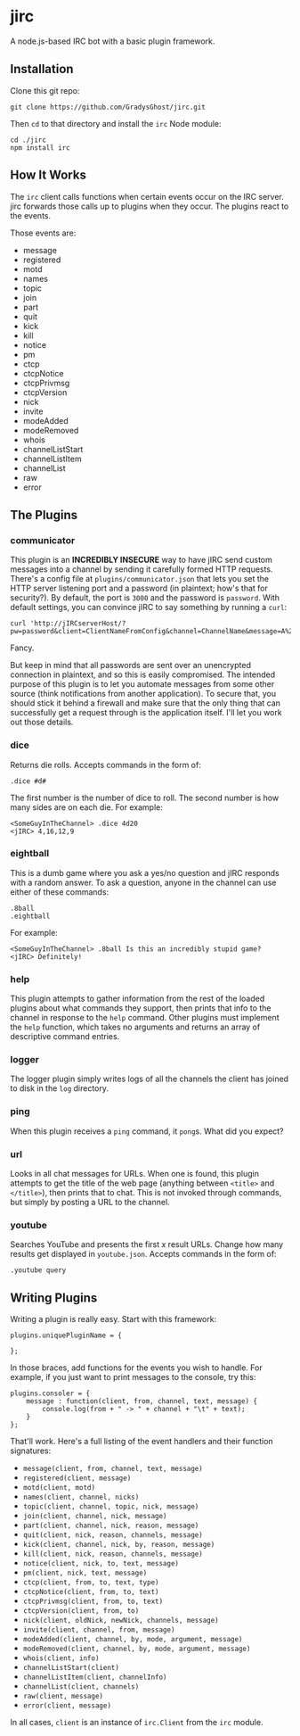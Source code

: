 jirc
====

A node.js-based IRC bot with a basic plugin framework.

## Installation

Clone this git repo:

    git clone https://github.com/GradysGhost/jirc.git

Then `cd` to that directory and install the `irc` Node module:

    cd ./jirc
    npm install irc

## How It Works

The `irc` client calls functions when certain events occur on the IRC server. jirc forwards those calls up to plugins when they occur. The plugins react to the events.

Those events are:

 * message
 * registered
 * motd
 * names
 * topic
 * join
 * part
 * quit
 * kick
 * kill
 * notice
 * pm
 * ctcp
 * ctcpNotice
 * ctcpPrivmsg
 * ctcpVersion
 * nick
 * invite
 * modeAdded
 * modeRemoved
 * whois
 * channelListStart
 * channelListItem
 * channelList
 * raw
 * error

## The Plugins

### communicator

This plugin is an **INCREDIBLY INSECURE** way to have jIRC send custom messages into a channel by sending it carefully formed HTTP requests. There's a config file at `plugins/communicator.json` that lets you set the HTTP server listening port and a password (in plaintext; how's that for security?). By default, the port is `3000` and the password is `password`. With default settings, you can convince jIRC to say something by running a `curl`:

    curl 'http://jIRCserverHost/?pw=password&client=ClientNameFromConfig&channel=ChannelName&message=A%20message'

Fancy.

But keep in mind that all passwords are sent over an unencrypted connection in plaintext, and so this is easily compromised. The intended purpose of this plugin is to let you automate messages from some other source (think notifications from another application). To secure that, you should stick it behind a firewall and make sure that the only thing that can successfully get a request through is the application itself. I'll let you work out those details.

### dice

Returns die rolls. Accepts commands in the form of:

    .dice #d#

The first number is the number of dice to roll. The second number is how many sides are on each die. For example:

    <SomeGuyInTheChannel> .dice 4d20
    <jIRC> 4,16,12,9

### eightball

This is a dumb game where you ask a yes/no question and jIRC responds with a random answer. To ask a question, anyone in the channel can use either of these commands:

    .8ball
    .eightball

For example:

    <SomeGuyInTheChannel> .8ball Is this an incredibly stupid game?
    <jIRC> Definitely!

### help

This plugin attempts to gather information from the rest of the loaded plugins about what commands they support, then prints that info to the channel in response to the `help` command. Other plugins must implement the `help` function, which takes no arguments and returns an array of descriptive command entries.

### logger

The logger plugin simply writes logs of all the channels the client has joined to disk in the `log` directory.

### ping

When this plugin receives a `ping` command, it `pong`s. What did you expect?

### url

Looks in all chat messages for URLs. When one is found, this plugin attempts to get the title of the web page (anything between `<title>` and `</title>`), then prints that to chat. This is not invoked through commands, but simply by posting a URL to the channel.

### youtube

Searches YouTube and presents the first _x_ result URLs. Change how many results get displayed in `youtube.json`. Accepts commands in the form of:

    .youtube query

## Writing Plugins

Writing a plugin is really easy. Start with this framework:

    plugins.uniquePluginName = {
    
    };

In those braces, add functions for the events you wish to handle. For example, if you just want to print messages to the console, try this:

    plugins.consoler = {
        message : function(client, from, channel, text, message) {
            console.log(from + " -> " + channel + "\t" + text);
        }
    };

That'll work. Here's a full listing of the event handlers and their function signatures:

 * `message(client, from, channel, text, message)`
 * `registered(client, message)`
 * `motd(client, motd)`
 * `names(client, channel, nicks)`
 * `topic(client, channel, topic, nick, message)`
 * `join(client, channel, nick, message)`
 * `part(client, channel, nick, reason, message)`
 * `quit(client, nick, reason, channels, message)`
 * `kick(client, channel, nick, by, reason, message)`
 * `kill(client, nick, reason, channels, message)`
 * `notice(client, nick, to, text, message)`
 * `pm(client, nick, text, message)`
 * `ctcp(client, from, to, text, type)`
 * `ctcpNotice(client, from, to, text)`
 * `ctcpPrivmsg(client, from, to, text)`
 * `ctcpVersion(client, from, to)`
 * `nick(client, oldNick, newNick, channels, message)`
 * `invite(client, channel, from, message)`
 * `modeAdded(client, channel, by, mode, argument, message)`
 * `modeRemoved(client, channel, by, mode, argument, message)`
 * `whois(client, info)`
 * `channelListStart(client)`
 * `channelListItem(client, channelInfo)`
 * `channelList(client, channels)`
 * `raw(client, message)`
 * `error(client, message)`

In all cases, `client` is an instance of `irc.Client` from the `irc` module.
